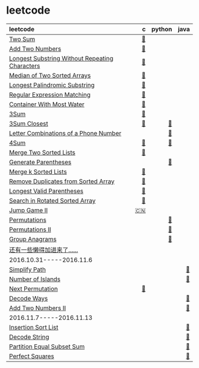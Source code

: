 # leetcode
| leetcode  |   c   |  python |  java  |
| :-------- | -------: | -------: | -------: |
| [Two Sum](https://leetcode.com/problems/two-sum/)  | [:link:](https://github.com/zuston/leetcode/blob/master/1.c) | | |
| [Add Two Numbers](https://leetcode.com/problems/add-two-numbers)     |   [:link:](https://github.com/zuston/leetcode/blob/master/2.c) |   |    |
| [Longest Substring Without Repeating Characters](https://leetcode.com/problems/longest-substring-without-repeating-characters) | [:link:](https://github.com/zuston/leetcode/blob/master/3.c)| | |
|[Median of Two Sorted Arrays](https://leetcode.com/problems/median-of-two-sorted-arrays)|[:link:](https://github.com/zuston/leetcode/blob/master/4.c)|||
|[Longest Palindromic Substring](https://leetcode.com/problems/longest-palindromic-substring)|[:link:](https://github.com/zuston/leetcode/blob/master/5.c)|||
|[Regular Expression Matching](https://leetcode.com/problems/regular-expression-matching)|[:link:](https://github.com/zuston/leetcode/blob/master/10.c)|||
|[Container With Most Water](https://leetcode.com/problems/container-with-most-water)|[:link:](https://github.com/zuston/leetcode/blob/master/11.c)|||
|[3Sum](https://leetcode.com/problems/3sum)|[:link:](https://github.com/zuston/leetcode/blob/master/15.c)|||
|[3Sum Closest](https://leetcode.com/problems/3sum-closest)|[:link:](https://github.com/zuston/leetcode/blob/master/16%233Sum-Closest.c)|[:link:](https://github.com/zuston/leetcode/blob/master/16%233Sum-Closest.py)||
|[Letter Combinations of a Phone Number](https://leetcode.com/problems/letter-combinations-of-a-phone-number)||[:link:](https://github.com/zuston/leetcode/blob/master/17%23Letter-Combinations-of-a-Phone-Number.py)||
|[4Sum](https://leetcode.com/problems/4sum)|[:link:](https://github.com/zuston/leetcode/blob/master/18%234Sum.c)|[:link:](https://github.com/zuston/leetcode/blob/master/18%234Sum.py)||
|[Merge Two Sorted Lists](https://leetcode.com/problems/merge-two-sorted-lists)|[:link:](https://github.com/zuston/leetcode/blob/master/21.c)|||
|[Generate Parentheses](https://leetcode.com/problems/generate-parentheses)||[:link:](https://github.com/zuston/leetcode/blob/master/22%23Generate-Parentheses.py)||
|[Merge k Sorted Lists](https://leetcode.com/problems/merge-k-sorted-lists)|[:link:](https://github.com/zuston/leetcode/blob/master/23.c)|||
|[Remove Duplicates from Sorted Array](https://leetcode.com/problems/remove-duplicates-from-sorted-array)|[:link:](https://github.com/zuston/leetcode/blob/master/26%23Remove-Duplicates-from-Sorted-Array.c)|||
|[Longest Valid Parentheses](https://leetcode.com/problems/longest-valid-parentheses)|[:link:](https://github.com/zuston/leetcode/blob/master/32.c)|||
|[Search in Rotated Sorted Array](https://leetcode.com/problems/search-in-rotated-sorted-array)|[:link:](https://github.com/zuston/leetcode/blob/master/33.c)|||
|[Jump Game II]()|[:cn:](https://github.com/zuston/leetcode/blob/master/45.c)|||
|[Permutations](https://leetcode.com/problems/permutations)||[:link:](https://github.com/zuston/leetcode/blob/master/46%23Permutations.py)|||
|[Permutations II](https://leetcode.com/problems/permutations-ii)||[:link:](https://github.com/zuston/leetcode/blob/master/47%23Permutations-II.py)|||
|[Group Anagrams](https://leetcode.com/problems/anagrams)||[:link:](https://github.com/zuston/leetcode/blob/master/49%23Group-Anagrams.py)|||
|[还有一些懒得加进来了......]()||||
|2016.10.31-----2016.11.6||||
|[Simplify Path](https://leetcode.com/problems/simplify-path/)|||[:link:](https://github.com/zuston/leetcode/blob/master/SimplifyPath.java)|
|[Number of Islands](https://leetcode.com/problems/number-of-islands/)|||[:link:](https://github.com/zuston/leetcode/blob/master/NumberofIslands.java)|
|[Next Permutation](https://leetcode.com/problems/next-permutation)|[:link:](https://github.com/zuston/leetcode/blob/master/31%23Next-Permutation.py)|||
|[Decode Ways](https://leetcode.com/problems/decode-ways/)|||[:link:](https://github.com/zuston/leetcode/blob/master/DecodeWays.java)|
|[Add Two Numbers II](https://leetcode.com/problems/add-two-numbers-ii/)|||[:link:](https://github.com/zuston/leetcode/blob/master/AddTwoNumbersII.java)|
|2016.11.7-----2016.11.13||||
|[Insertion Sort List](https://leetcode.com/problems/insertion-sort-list/)|||[:link:](https://github.com/zuston/leetcode/blob/master/InsertionSortList.java)|
|[Decode String](https://leetcode.com/problems/decode-string)|||[:link:](https://github.com/zuston/leetcode/blob/master/DecodeString.java)|
|[Partition Equal Subset Sum](https://leetcode.com/problems/partition-equal-subset-sum/)|||[:link:](https://github.com/zuston/leetcode/blob/master/PartitionEqualSubsetSum.java)|
|[Perfect Squares ](https://leetcode.com/problems/perfect-squares)|||[:link:](https://github.com/zuston/leetcode/blob/master/PerfectSquares.java)|
